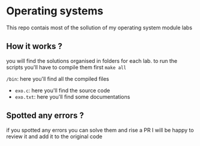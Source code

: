 # Operating systems
This repo contais most of the sollution of my operating system module labs

## How it works ?
you will find the solutions organised in folders for each lab.
to run the scripts you'll have to compile them first
`make all` <br>

`/bin`: here you'll find all the compiled files <br>

- `exo.c`: here you'll find the source code
- `exo.txt`: here you'll find some documentations 



 

## Spotted any errors ?
if you spotted any errors you can solve them and rise a PR I will be happy to review it and add it to the original code
